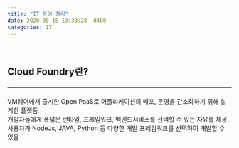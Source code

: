 ```yaml
---
title: "IT 용어 정리"
date: 2020-05-15 13:30:28 -0400
categories: IT
---
```


<br>

## Cloud Foundry란? <hr>
VM웨어에서 출시한 Open PaaS로 
어플리케이션의 배포, 운영을 간소화하기 위해 설계한 플랫폼.<br>
개발자들에게 폭넓은 런타임, 프레임워크, 백엔드서비스를 선택할 수 있는 자유를 제공.
사용자가 NodeJs, JAVA, Python 등 다양한 개발 프레임워크를 선택하여 개발할 수 있음

<br>
